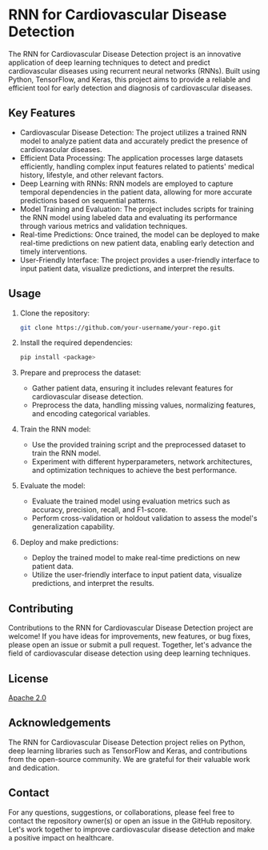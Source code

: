 # RNN for Cardiovascular Disease Detection

<!-- ![RNN for Cardiovascular Disease Detection](https://github.com/your-username/your-repo/blob/main/images/cardiovascular_disease_detection.png) -->

The RNN for Cardiovascular Disease Detection project is an innovative application of deep learning techniques to detect and predict cardiovascular diseases using recurrent neural networks (RNNs). Built using Python, TensorFlow, and Keras, this project aims to provide a reliable and efficient tool for early detection and diagnosis of cardiovascular diseases.

## Key Features

- Cardiovascular Disease Detection: The project utilizes a trained RNN model to analyze patient data and accurately predict the presence of cardiovascular diseases.
- Efficient Data Processing: The application processes large datasets efficiently, handling complex input features related to patients' medical history, lifestyle, and other relevant factors.
- Deep Learning with RNNs: RNN models are employed to capture temporal dependencies in the patient data, allowing for more accurate predictions based on sequential patterns.
- Model Training and Evaluation: The project includes scripts for training the RNN model using labeled data and evaluating its performance through various metrics and validation techniques.
- Real-time Predictions: Once trained, the model can be deployed to make real-time predictions on new patient data, enabling early detection and timely interventions.
- User-Friendly Interface: The project provides a user-friendly interface to input patient data, visualize predictions, and interpret the results.

## Usage

1. Clone the repository:

   ```bash
   git clone https://github.com/your-username/your-repo.git
   ```

2. Install the required dependencies:

   ```bash
   pip install <package>
   ```

3. Prepare and preprocess the dataset:

   - Gather patient data, ensuring it includes relevant features for cardiovascular disease detection.
   - Preprocess the data, handling missing values, normalizing features, and encoding categorical variables.

4. Train the RNN model:

   - Use the provided training script and the preprocessed dataset to train the RNN model.
   - Experiment with different hyperparameters, network architectures, and optimization techniques to achieve the best performance.

5. Evaluate the model:

   - Evaluate the trained model using evaluation metrics such as accuracy, precision, recall, and F1-score.
   - Perform cross-validation or holdout validation to assess the model's generalization capability.

6. Deploy and make predictions:

   - Deploy the trained model to make real-time predictions on new patient data.
   - Utilize the user-friendly interface to input patient data, visualize predictions, and interpret the results.

## Contributing

Contributions to the RNN for Cardiovascular Disease Detection project are welcome! If you have ideas for improvements, new features, or bug fixes, please open an issue or submit a pull request. Together, let's advance the field of cardiovascular disease detection using deep learning techniques.

## License

[Apache 2.0](https://github.com/sourrinn/rnn-for-cardiovascular-disease-detection/blob/main/LICENSE)

## Acknowledgements

The RNN for Cardiovascular Disease Detection project relies on Python, deep learning libraries such as TensorFlow and Keras, and contributions from the open-source community. We are grateful for their valuable work and dedication.

## Contact

For any questions, suggestions, or collaborations, please feel free to contact the repository owner(s) or open an issue in the GitHub repository. Let's work together to improve cardiovascular disease detection and make a positive impact on healthcare.
